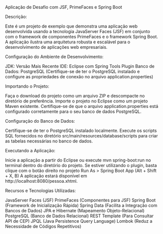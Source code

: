 Aplicação de Desafio com JSF, PrimeFaces e Spring Boot

Descrição:

Este é um projeto de exemplo que demonstra uma aplicação web desenvolvida usando a tecnologia JavaServer Faces (JSF) em conjunto com o framework de componentes PrimeFaces e o framework Spring Boot. A aplicação ilustra uma arquitetura robusta e escalável para o desenvolvimento de aplicações web empresariais.

Configuração do Ambiente de Desenvolvimento:

JDK: Versão Mais Recente
IDE: Eclipse com Spring Tools Plugin
Banco de Dados: PostgreSQL (Certifique-se de ter o PostgreSQL instalado e configure as propriedades de conexão no arquivo application.properties)

Importando o Projeto:

Faça o download do projeto como um arquivo ZIP e descompacte no diretório de preferência.
Importe o projeto no Eclipse como um projeto Maven existente.
Certifique-se de que o arquivo application.properties está configurado corretamente para o seu banco de dados PostgreSQL.

Configuração do Banco de Dados:

Certifique-se de ter o PostgreSQL instalado localmente.
Execute os scripts SQL fornecidos no diretório src/main/resources/database/scripts para criar as tabelas necessárias no banco de dados.

Executando a Aplicação:

Inicie a aplicação a partir do Eclipse ou execute mvn spring-boot:run no terminal dentro do diretório do projeto.
Se estiver utilizando o plugin, basta clique com o botão direito no projeto Run As > Spring Boot App (Alt + Shift + X, B)
A aplicação estará disponível em http://localhost:8080/pessoa.xhtml.


Recursos e Tecnologias Utilizadas:

JavaServer Faces (JSF)
PrimeFaces (Componentes para JSF)
Spring Boot (Framework de Inicialização Rápida)
Spring Data (Facilita a Integração com Bancos de Dados)
JPA e Hibernate (Mapeamento Objeto-Relacional)
PostgreSQL (Banco de Dados Relacional)
REST Template (Para Consultar API de CEP)
JPQL (Java Persistence Query Language)
Lombok (Reduz a Necessidade de Códigos Repetitivos)